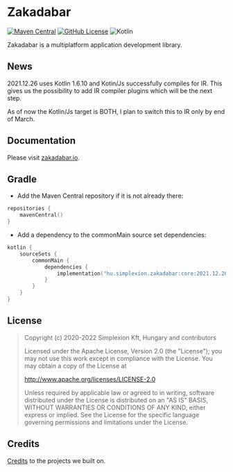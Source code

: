 # Zakadabar

[![Maven Central](https://img.shields.io/maven-central/v/hu.simplexion.zakadabar/core)](https://mvnrepository.com/artifact/hu.simplexion.zakadabar/core)
[![GitHub License](https://img.shields.io/badge/license-Apache%20License%202.0-blue.svg?style=flat)](http://www.apache.org/licenses/LICENSE-2.0)
![Kotlin](https://img.shields.io/github/languages/top/spxbhuhb/zakadabar-stack)

Zakadabar is a multiplatform application development library.

## News

2021.12.26 uses Kotlin 1.6.10 and Kotin/Js successfully compiles for IR. This 
gives us the possibility to add IR compiler plugins which will be the next step.

As of now the Kotlin/Js target is BOTH, I plan to switch this to IR only by end
of March.

## Documentation

Please visit [zakadabar.io](https://zakadabar.io).

## Gradle

* Add the Maven Central repository if it is not already there:
```kotlin
repositories {
    mavenCentral()
}
```

* Add a dependency to the commonMain source set dependencies:

```kotlin
kotlin {
    sourceSets {
        commonMain {
            dependencies {
                implementation("hu.simplexion.zakadabar:core:2021.12.26")
            }
        }
    }
}
```

## License

> Copyright (c) 2020-2022 Simplexion Kft, Hungary and contributors
>
> Licensed under the Apache License, Version 2.0 (the "License");
> you may not use this work except in compliance with the License.
> You may obtain a copy of the License at
>
>    http://www.apache.org/licenses/LICENSE-2.0
>
> Unless required by applicable law or agreed to in writing, software
> distributed under the License is distributed on an "AS IS" BASIS,
> WITHOUT WARRANTIES OR CONDITIONS OF ANY KIND, either express or implied.
> See the License for the specific language governing permissions and
> limitations under the License.

## Credits

[Credits](/doc/misc/Credits.md) to the projects we built on.
